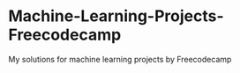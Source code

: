 # Machine-Learning-Projects-Freecodecamp
My solutions for machine learning projects by Freecodecamp
